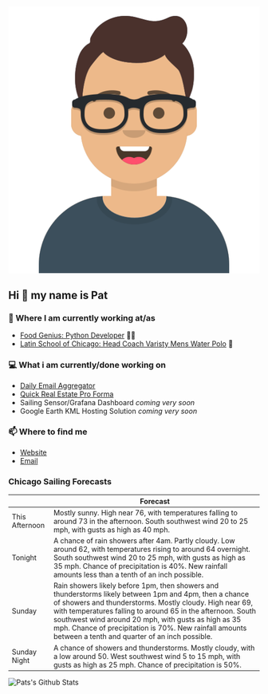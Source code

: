 [![Social banner for p-j-falconer](https://raw.githubusercontent.com/P-J-FALCONER/P-J-FALCONER/master/assets/avataaars.svg)](https://patfalconer.com/)
## Hi :wave: my name is Pat

### 💼 Where I am currently working at/as
- [Food Genius: Python Developer](https://getfoodgenius.com/) 🍔🐍
- [Latin School of Chicago: Head Coach Varisty Mens Water Polo](https://www.latinschool.org/) 🤽


### 💻 What i am currently/done working on
 - [Daily Email Aggregator](https://github.com/P-J-FALCONER/dott_daily_mail)
 - [Quick Real Estate Pro Forma](https://github.com/P-J-FALCONER/henry)
 - Sailing Sensor/Grafana Dashboard *coming very soon*
 - Google Earth KML Hosting Solution *coming very soon*

### 📫 Where to find me
 - [Website](https://patfalconer.com/)
 - [Email](mailto:patrick.j.falconer@gmail.com)


### Chicago Sailing Forecasts
|   | Forecast  |
|---|---|
| This Afternoon | Mostly sunny. High near 76, with temperatures falling to around 73 in the afternoon. South southwest wind 20 to 25 mph, with gusts as high as 40 mph. |
| Tonight | A chance of rain showers after 4am. Partly cloudy. Low around 62, with temperatures rising to around 64 overnight. South southwest wind 20 to 25 mph, with gusts as high as 35 mph. Chance of precipitation is 40%. New rainfall amounts less than a tenth of an inch possible. |
| Sunday | Rain showers likely before 1pm, then showers and thunderstorms likely between 1pm and 4pm, then a chance of showers and thunderstorms. Mostly cloudy. High near 69, with temperatures falling to around 65 in the afternoon. South southwest wind around 20 mph, with gusts as high as 35 mph. Chance of precipitation is 70%. New rainfall amounts between a tenth and quarter of an inch possible. |
| Sunday Night | A chance of showers and thunderstorms. Mostly cloudy, with a low around 50. West southwest wind 5 to 15 mph, with gusts as high as 25 mph. Chance of precipitation is 50%. |

![Pats's Github Stats](https://github-readme-stats.vercel.app/api?username=p-j-falconer&show_icons=true&theme=radical)
